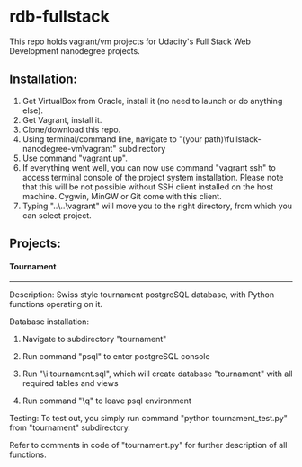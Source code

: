 rdb-fullstack
=============

This repo holds vagrant/vm projects for Udacity's Full Stack Web Development nanodegree projects.

Installation:
-------------

1. Get VirtualBox from Oracle, install it (no need to launch or do anything else).
2. Get Vagrant, install it.
3. Clone/download this repo.
4. Using terminal/command line, navigate to "(your path)\fullstack-nanodegree-vm\vagrant" subdirectory
5. Use command "vagrant up".
6. If everything went well, you can now use command "vagrant ssh" to access terminal console of the project system installation. Please note that this will be not possible without SSH client installed on the host machine. Cygwin, MinGW or Git come with this client.
7. Typing "..\\..\vagrant" will move you to the right directory, from which you can select project.

Projects:
---------

#### Tournament
__________
Description: Swiss style tournament postgreSQL database, with Python functions operating on it.

Database installation: 

1.  Navigate to subdirectory "tournament"

2.  Run command "psql" to enter postgreSQL console

3.  Run "\i tournament.sql", which will create database "tournament" with all required tables and views

4.  Run command "\q" to leave psql environment

Testing:
To test out, you simply run command "python tournament_test.py" from "tournament" subdirectory.

Refer to comments in code of "tournament.py" for further description of all functions.
